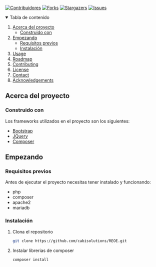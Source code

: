 [![Contribuidores][contributors-shield]][contributors-url]
[![Forks][forks-shield]][forks-url]
[![Stargazers][stars-shield]][stars-url]
[![Issues][issues-shield]][issues-url]



<!-- TABLE OF CONTENTS -->
<details open="open">
  <summary>Tabla de contenido</summary>
  <ol>
    <li>
      <a href="#acerca_de">Acerca del proyecto</a>
      <ul>
        <li><a href="#construido_con">Construido con</a></li>
      </ul>
    </li>
    <li>
      <a href="#requisitos_previos">Empezando</a>
      <ul>
        <li><a href="#requisitos_previos">Requisitos previos</a></li>
        <li><a href="#instalacion">Instalación</a></li>
      </ul>
    </li>
    <li><a href="#usage">Usage</a></li>
    <li><a href="#roadmap">Roadmap</a></li>
    <li><a href="#contributing">Contributing</a></li>
    <li><a href="#license">License</a></li>
    <li><a href="#contact">Contact</a></li>
    <li><a href="#acknowledgements">Acknowledgements</a></li>
  </ol>
</details>


## Acerca del proyecto
### Construido con

Los frameworks utilizados en el proyecto son los siguientes:
* [Bootstrap](https://getbootstrap.com)
* [JQuery](https://jquery.com)
* [Composer](https://getcomposer.org/)



<!-- GETTING STARTED -->
## Empezando

### Requisitos previos

Antes de ejecutar el proyecto necesitas tener instalado y funcionando:
* php
* composer
* apache2
* mariadb

### Instalación

1. Clona el repositorio 
   ```sh
   git clone https://github.com/cabisolutions/REOE.git
   ```
2. Instalar librerias de composer
   ```sh
   composer install
   ```


[contributors-shield]: https://img.shields.io/github/contributors/cabisolutions/reoe.svg?style=for-the-badge
[contributors-url]: https://github.com/cabisolutions/reoe/graphs/contributors
[forks-shield]: https://img.shields.io/github/forks/cabisolutions/reoe.svg?style=for-the-badge
[forks-url]: https://github.com/cabisolutions/reoe/network/members
[stars-shield]: https://img.shields.io/github/stars/cabisolutions/reoe.svg?style=for-the-badge
[stars-url]: https://github.com/cabisolutions/reoe/stargazers
[issues-shield]: https://img.shields.io/github/issues/cabisolutions/reoe.svg?style=for-the-badge
[issues-url]: https://github.com/cabisolutions/reoe/issues